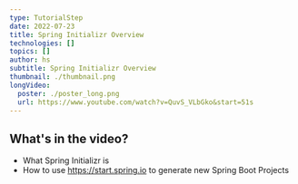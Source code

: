 ```yaml
---
type: TutorialStep
date: 2022-07-23
title: Spring Initializr Overview
technologies: []
topics: []
author: hs
subtitle: Spring Initializr Overview
thumbnail: ./thumbnail.png
longVideo:
  poster: ./poster_long.png
  url: https://www.youtube.com/watch?v=QuvS_VLbGko&start=51s
---
```


## What's in the video?

* What Spring Initializr is
* How to use https://start.spring.io to generate new Spring Boot Projects 
